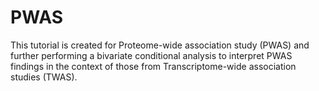 # PWAS
This tutorial is created for Proteome-wide association study (PWAS) and further performing a bivariate conditional analysis to interpret PWAS findings in the context of those from Transcriptome-wide association studies (TWAS). 
